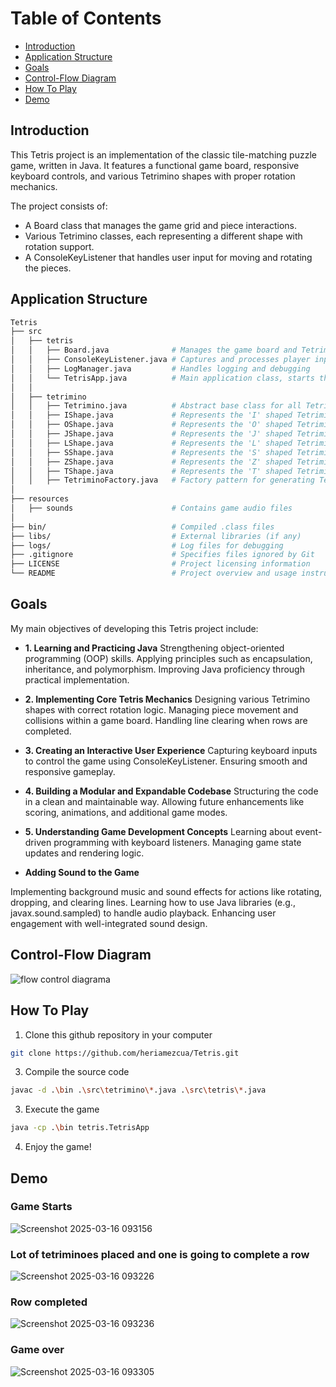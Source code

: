 # Table of Contents

- [Introduction](#introduction)  
- [Application Structure](#application-structure)  
- [Goals](#goals)  
- [Control-Flow Diagram](#control-flow-diagram)  
- [How To Play](#how-to-play)  
- [Demo](#demo)


## Introduction

This Tetris project is an implementation of the classic tile-matching puzzle game, written in Java. It features a functional game board, responsive keyboard controls, and various Tetrimino shapes with proper rotation mechanics.

The project consists of:
- A Board class that manages the game grid and piece interactions.
- Various Tetrimino classes, each representing a different shape with rotation support.
- A ConsoleKeyListener that handles user input for moving and rotating the pieces.

## Application Structure
```bash
Tetris
├── src
│   ├── tetris
│   │   ├── Board.java              # Manages the game board and Tetrimino placement
│   │   ├── ConsoleKeyListener.java # Captures and processes player input
│   │   ├── LogManager.java         # Handles logging and debugging
│   │   └── TetrisApp.java          # Main application class, starts the game
│   │
│   ├── tetrimino
│   │   ├── Tetrimino.java          # Abstract base class for all Tetrimino shapes
│   │   ├── IShape.java             # Represents the 'I' shaped Tetrimino
│   │   ├── OShape.java             # Represents the 'O' shaped Tetrimino
│   │   ├── JShape.java             # Represents the 'J' shaped Tetrimino
│   │   ├── LShape.java             # Represents the 'L' shaped Tetrimino
│   │   ├── SShape.java             # Represents the 'S' shaped Tetrimino
│   │   ├── ZShape.java             # Represents the 'Z' shaped Tetrimino
│   │   ├── TShape.java             # Represents the 'T' shaped Tetrimino
│   │   ├── TetriminoFactory.java   # Factory pattern for generating Tetrimino objects
│
├── resources
│   ├── sounds                      # Contains game audio files
│
├── bin/                            # Compiled .class files
├── libs/                           # External libraries (if any)
├── logs/                           # Log files for debugging
├── .gitignore                      # Specifies files ignored by Git
├── LICENSE                         # Project licensing information
└── README                          # Project overview and usage instructions

```

## Goals
My main objectives of developing this Tetris project include:

- **1. Learning and Practicing Java**
Strengthening object-oriented programming (OOP) skills.
Applying principles such as encapsulation, inheritance, and polymorphism.
Improving Java proficiency through practical implementation.

- **2. Implementing Core Tetris Mechanics**
Designing various Tetrimino shapes with correct rotation logic.
Managing piece movement and collisions within a game board.
Handling line clearing when rows are completed.

- **3. Creating an Interactive User Experience**
Capturing keyboard inputs to control the game using ConsoleKeyListener.
Ensuring smooth and responsive gameplay.

- **4. Building a Modular and Expandable Codebase**
Structuring the code in a clean and maintainable way.
Allowing future enhancements like scoring, animations, and additional game modes.

- **5. Understanding Game Development Concepts**
Learning about event-driven programming with keyboard listeners.
Managing game state updates and rendering logic.

- **Adding Sound to the Game**

Implementing background music and sound effects for actions like rotating, dropping, and clearing lines.
Learning how to use Java libraries (e.g., javax.sound.sampled) to handle audio playback.
Enhancing user engagement with well-integrated sound design.

## Control-Flow Diagram
![flow control diagrama](https://github.com/user-attachments/assets/2b3b265c-8991-42cd-a9a5-fc84cd325549)


## How To Play
1. Clone this github repository in your computer
 ```bash
git clone https://github.com/heriamezcua/Tetris.git
```

3. Compile the source code
```bash
javac -d .\bin .\src\tetrimino\*.java .\src\tetris\*.java
```

3. Execute the game
```bash
java -cp .\bin tetris.TetrisApp
```

4. Enjoy the game!

## Demo

### Game Starts
![Screenshot 2025-03-16 093156](https://github.com/user-attachments/assets/771ba4fa-5379-49c6-bfde-2107041fd7b2)

### Lot of tetriminoes placed and one is going to complete a row
![Screenshot 2025-03-16 093226](https://github.com/user-attachments/assets/764b0a2a-0383-4a0f-931d-1150cdf289bd)

### Row completed
![Screenshot 2025-03-16 093236](https://github.com/user-attachments/assets/8351b776-fe35-416a-9a1a-4d16d0f010e5)

### Game over
![Screenshot 2025-03-16 093305](https://github.com/user-attachments/assets/06c1bd5d-484a-4905-a540-db9b10480568)
